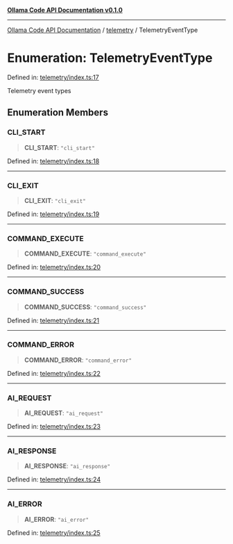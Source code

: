 [**Ollama Code API Documentation v0.1.0**](../../README.md)

***

[Ollama Code API Documentation](../../modules.md) / [telemetry](../README.md) / TelemetryEventType

# Enumeration: TelemetryEventType

Defined in: [telemetry/index.ts:17](https://github.com/erichchampion/ollama-code/blob/affe7d5f274db61281678933960f6b13bf0d7a5f/ollama-code/src/telemetry/index.ts#L17)

Telemetry event types

## Enumeration Members

### CLI\_START

> **CLI\_START**: `"cli_start"`

Defined in: [telemetry/index.ts:18](https://github.com/erichchampion/ollama-code/blob/affe7d5f274db61281678933960f6b13bf0d7a5f/ollama-code/src/telemetry/index.ts#L18)

***

### CLI\_EXIT

> **CLI\_EXIT**: `"cli_exit"`

Defined in: [telemetry/index.ts:19](https://github.com/erichchampion/ollama-code/blob/affe7d5f274db61281678933960f6b13bf0d7a5f/ollama-code/src/telemetry/index.ts#L19)

***

### COMMAND\_EXECUTE

> **COMMAND\_EXECUTE**: `"command_execute"`

Defined in: [telemetry/index.ts:20](https://github.com/erichchampion/ollama-code/blob/affe7d5f274db61281678933960f6b13bf0d7a5f/ollama-code/src/telemetry/index.ts#L20)

***

### COMMAND\_SUCCESS

> **COMMAND\_SUCCESS**: `"command_success"`

Defined in: [telemetry/index.ts:21](https://github.com/erichchampion/ollama-code/blob/affe7d5f274db61281678933960f6b13bf0d7a5f/ollama-code/src/telemetry/index.ts#L21)

***

### COMMAND\_ERROR

> **COMMAND\_ERROR**: `"command_error"`

Defined in: [telemetry/index.ts:22](https://github.com/erichchampion/ollama-code/blob/affe7d5f274db61281678933960f6b13bf0d7a5f/ollama-code/src/telemetry/index.ts#L22)

***

### AI\_REQUEST

> **AI\_REQUEST**: `"ai_request"`

Defined in: [telemetry/index.ts:23](https://github.com/erichchampion/ollama-code/blob/affe7d5f274db61281678933960f6b13bf0d7a5f/ollama-code/src/telemetry/index.ts#L23)

***

### AI\_RESPONSE

> **AI\_RESPONSE**: `"ai_response"`

Defined in: [telemetry/index.ts:24](https://github.com/erichchampion/ollama-code/blob/affe7d5f274db61281678933960f6b13bf0d7a5f/ollama-code/src/telemetry/index.ts#L24)

***

### AI\_ERROR

> **AI\_ERROR**: `"ai_error"`

Defined in: [telemetry/index.ts:25](https://github.com/erichchampion/ollama-code/blob/affe7d5f274db61281678933960f6b13bf0d7a5f/ollama-code/src/telemetry/index.ts#L25)

